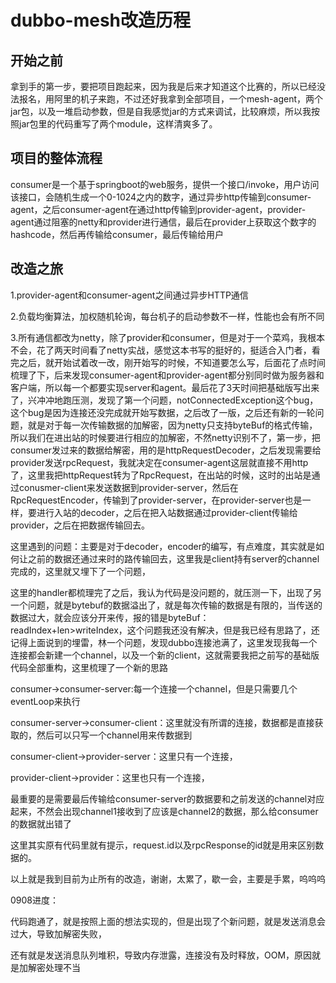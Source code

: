 # dubbo-mesh改造历程

## 开始之前

​		拿到手的第一步，要把项目跑起来，因为我是后来才知道这个比赛的，所以已经没法报名，用阿里的机子来跑，不过还好我拿到全部项目，一个mesh-agent，两个jar包，以及一堆启动参数，但是自我感觉jar的方式来调试，比较麻烦，所以我按照jar包里的代码重写了两个module，这样清爽多了。

## 项目的整体流程

​		consumer是一个基于springboot的web服务，提供一个接口/invoke，用户访问该接口，会随机生成一个0-1024之内的数字，通过异步http传输到consumer-agent，之后consumer-agent在通过http传输到provider-agent，provider-agent通过阻塞的netty和provider进行通信，最后在provider上获取这个数字的hashcode，然后再传输给consumer，最后传输给用户

## 改造之旅

1.provider-agent和consumer-agent之间通过异步HTTP通信

2.负载均衡算法，加权随机轮询，每台机子的启动参数不一样，性能也会有所不同

3.所有通信都改为netty，除了provider和consumer，但是对于一个菜鸡，我根本不会，花了两天时间看了netty实战，感觉这本书写的挺好的，挺适合入门者，看完之后，就开始试着改一改，刚开始写的时候，不知道要怎么写，后面花了点时间梳理了下，后来发现consumer-agent和provider-agent都分别同时做为服务器和客户端，所以每一个都要实现server和agent。最后花了3天时间把基础版写出来了，兴冲冲地跑压测，发现了第一个问题，notConnectedException这个bug，这个bug是因为连接还没完成就开始写数据，之后改了一版，之后还有新的一轮问题，就是对于每一次传输数据的加解密，因为netty只支持byteBuf的格式传输，所以我们在进出站的时候要进行相应的加解密，不然netty识别不了，第一步，把consumer发过来的数据给解密，用的是httpRequestDecoder，之后发现需要给provider发送rpcRequest，我就决定在consumer-agent这层就直接不用http了，这里我把httpRequest转为了RpcRequest，在出站的时候，这时的出站是通过conusmer-client来发送数据到provider-server，然后在RpcRequestEncoder，传输到了provider-server，在provider-server也是一样，要进行入站的decoder，之后在把入站数据通过provider-client传输给provider，之后在把数据传输回去。

这里遇到的问题：主要是对于decoder，encoder的编写，有点难度，其实就是如何让之前的数据还通过来时的路传输回去，这里我是client持有server的channel完成的，这里就又埋下了一个问题，

这里的handler都梳理完了之后，我认为代码是没问题的，就压测一下，出现了另一个问题，就是bytebuf的数据溢出了，就是每次传输的数据是有限的，当传送的数据过大，就会应该分开来传，报的错是byteBuf：readIndex+len>writeIndex，这个问题我还没有解决，但是我已经有思路了，还记得上面说到的埋雷，林一个问题，发现dubbo连接池满了，这里发现我每一个连接都会新建一个channel，以及一个新的client，这就需要我把之前写的基础版代码全部重构，这里梳理了一个新的思路

consumer->consumer-server:每一个连接一个channel，但是只需要几个eventLoop来执行

consumer-server->consumer-client：这里就没有所谓的连接，数据都是直接获取的，然后可以只写一个channel用来传数据到

consumer-client->provider-server：这里只有一个连接，

provider-client->provider：这里也只有一个连接，

最重要的是需要最后传输给consumer-server的数据要和之前发送的channel对应起来，不然会出现channel1接收到了应该是channel2的数据，那么给consumer的数据就出错了

这里其实原有代码里就有提示，request.id以及rpcResponse的id就是用来区别数据的。

以上就是我到目前为止所有的改造，谢谢，太累了，歇一会，主要是手累，呜呜呜

0908进度：

代码跑通了，就是按照上面的想法实现的，但是出现了个新问题，就是发送消息会过大，导致加解密失败，

还有就是发送消息队列堆积，导致内存泄露，连接没有及时释放，OOM，原因就是加解密处理不当